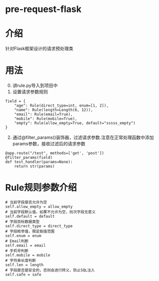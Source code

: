 # pre-request-flask

# 介绍
针对Flask框架设计的请求预处理类

# 用法
0. 讲rule.py导入到项目中
1. 设置请求参数规则
```
field = {
    "age": Rule(direct_type=int, enum=[1, 2]),
    "name": Rule(length=Length(6, 12)),
    "email": Rule(email=True),
    "mobile": Rule(mobile=True),
    "empty": Rule(allow_empty=True, default="sssss_empty")
}
```
2. 通过@filter_params()装饰器，过滤请求参数.注意在正常处理函数中添加params参数，接收过滤后的请求参数
```
@app.route("/test", methods=['get', 'post'])
@filter_params(field)
def test_handler(params=None):
    return str(params)
```
# Rule规则参数介绍
```
# 当前字段是否允许为空
self.allow_empty = allow_empty
# 当前字段默认值，如果不允许为空，则次字段无意义
self.default = default
# 字段目标数据类型
self.direct_type = direct_type
# 字段枚举值，限定取值范围
self.enum = enum
# Email判断
self.email = email
# 手机号判断
self.mobile = mobile
# 字符串长度判断
self.len = length
# 字段是否是安全的，否则会进行转义，防止SQL注入
self.safe = safe
```
